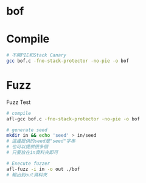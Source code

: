 bof
===

# Compile
```bash
# 不開PIE和Stack Canary
gcc bof.c -fno-stack-protector -no-pie -o bof
```

# Fuzz
Fuzz Test
```bash
# compile
afl-gcc bof.c -fno-stack-protector -no-pie -o bof

# generate seed
mkdir in && echo 'seed' > in/seed
# 這邊提供的seed是"seed"字串
# 也可以提供很多個
# 只要放在in資料夾即可

# Execute fuzzer
afl-fuzz -i in -o out ./bof
# 輸出到out資料夾
```